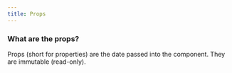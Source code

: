 ```yaml
---
title: Props
---
```

### What are the props?
Props (short for properties) are the date passed into the component. They are immutable (read-only).
